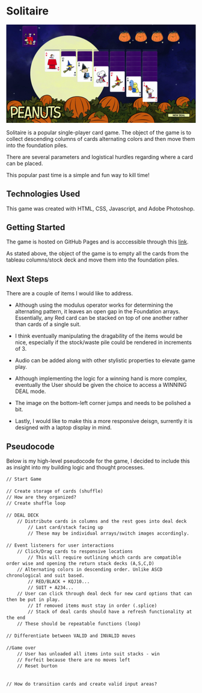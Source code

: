 # Solitaire

![Game Screenshot](img/GameScreenshot.png)


Solitaire is a popular single-player card game. The object of the game is to collect descending columns of cards alternating colors and then move them into the foundation piles. 

There are several parameters and logistical hurdles regarding where a card can be placed.

This popular past time is a simple and fun way to kill time!

## Technologies Used

This game was created with HTML, CSS, Javascript, and Adobe Photoshop.

## Getting Started

The game is hosted on GitHub Pages and is acccessible through this [link](https://jacksap.github.io/solitaire). 

As stated above, the object of the game is to empty all the cards from the tableau columns/stock deck and move them into the foundation piles.

## Next Steps

There are a couple of items I would like to address.

* Although using the modulus operator works for determining the alternating pattern, it leaves an open gap in the Foundation arrays. Essentially, any Red card can be stacked on top of one another rather than cards of a single suit.

* I think eventually manipulating the dragability of the items would be nice, especially if the stock/waste pile could be rendered in increments of 3.

* Audio can be added along with other stylistic properties to elevate game play.

* Although implementing the logic for a winning hand is more complex, eventually the User should be given the choice to access a WINNING DEAL mode.

* The image on the bottom-left corner jumps and needs to be polished a bit.

* Lastly, I would like to make this a more responsive deisgn, surrently it is designed with a laptop display in mind.


## Pseudocode

Below is my high-level pseudocode for the game, I decided to include this as insight into my building logic and thought processes.


    // Start Game

    // Create storage of cards (shuffle)
    // How are they organized?
    // Create shuffle loop

    // DEAL DECK    
        // Distribute cards in columns and the rest goes into deal deck
            // Last card/stack facing up
            // These may be individual arrays/switch images accordingly. 

    // Event listeners for user interactions
        // Click/Drag cards to responsive locations
            // This will require outlining which cards are compatible order wise and opening the return stack decks (A,S,C,D)
        // Alternating colors in descending order. Unlike ASCD chronological and suit based. 
            // RED/BLACK + KQJ10...
            // SUIT + A234...
        // User can click through deal deck for new card options that can then be put in play. 
            // If removed items must stay in order (.splice)
            // Stack of deal cards should have a refresh functionality at the end
        // These should be repeatable functions (loop)

    // Differentiate between VALID and INVALID moves

    //Game over
        // User has unloaded all items into suit stacks - win
        // Forfeit because there are no moves left
        // Reset burton 


    // How do transition cards and create valid input areas?
